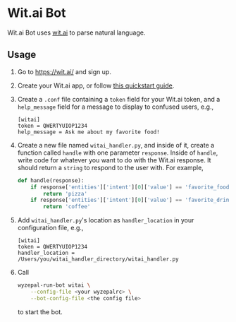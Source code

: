 # Wit.ai Bot

Wit.ai Bot uses [wit.ai](https://wit.ai/) to parse natural language.

## Usage

 1. Go to https://wit.ai/ and sign up.

 2. Create your Wit.ai app, or follow
    [this quickstart guide](https://wit.ai/docs/quickstart).

 3. Create a `.conf` file containing a `token` field for your Wit.ai token,
    and a `help_message` field for a message to display to confused users,
    e.g.,

    ```
    [witai]
    token = QWERTYUIOP1234
    help_message = Ask me about my favorite food!
    ```

 4. Create a new file named `witai_handler.py`, and inside of it, create a
    function called `handle` with one parameter `response`. Inside of `handle`,
    write code for whatever you want to do with the Wit.ai response. It should
    return a `string` to respond to the user with. For example,

    ```python
    def handle(response):
        if response['entities']['intent'][0]['value'] == 'favorite_food':
            return 'pizza'
        if response['entities']['intent'][0]['value'] == 'favorite_drink':
            return 'coffee'
    ```

 5. Add `witai_handler.py`'s location as `handler_location` in your
    configuration file, e.g.,

    ```
    [witai]
    token = QWERTYUIOP1234
    handler_location = /Users/you/witai_handler_directory/witai_handler.py
    ```

 6. Call

    ```bash
    wyzepal-run-bot witai \
        --config-file <your wyzepalrc> \
        --bot-config-file <the config file>
    ```

    to start the bot.
